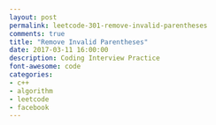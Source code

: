 ```yaml
---
layout: post
permalink: leetcode-301-remove-invalid-parentheses
comments: true
title: "Remove Invalid Parentheses"
date: 2017-03-11 16:00:00
description: Coding Interview Practice
font-awesome: code
categories:
- c++
- algorithm
- leetcode
- facebook
---
```

